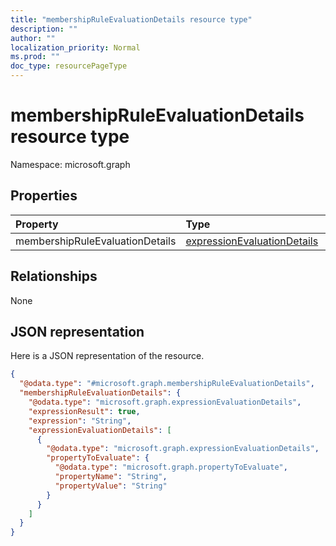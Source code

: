 ```yaml
---
title: "membershipRuleEvaluationDetails resource type"
description: ""
author: ""
localization_priority: Normal
ms.prod: ""
doc_type: resourcePageType
---
```


# membershipRuleEvaluationDetails resource type


Namespace: microsoft.graph



## Properties
|Property|Type|Description|
|:---|:---|:---|
|membershipRuleEvaluationDetails|[expressionEvaluationDetails](../resources/expressionevaluationdetails.md)||

## Relationships
None

## JSON representation
Here is a JSON representation of the resource.
<!-- {
  "blockType": "resource",
  "@odata.type": "microsoft.graph.membershipRuleEvaluationDetails"
}
-->
``` json
{
  "@odata.type": "#microsoft.graph.membershipRuleEvaluationDetails",
  "membershipRuleEvaluationDetails": {
    "@odata.type": "microsoft.graph.expressionEvaluationDetails",
    "expressionResult": true,
    "expression": "String",
    "expressionEvaluationDetails": [
      {
        "@odata.type": "microsoft.graph.expressionEvaluationDetails",
        "propertyToEvaluate": {
          "@odata.type": "microsoft.graph.propertyToEvaluate",
          "propertyName": "String",
          "propertyValue": "String"
        }
      }
    ]
  }
}
```

